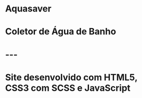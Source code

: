 # Aquasaver
# Coletor de Água de Banho

# ---

# Site desenvolvido com HTML5, CSS3 com SCSS e JavaScript
